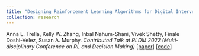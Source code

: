 ```yaml
---
title: "Designing Reinforcement Learning Algorithms for Digital Interventions: Pre-Implementation Guidelines"
collection: research
---
```

Anna L. Trella, Kelly W. Zhang, Inbal Nahum-Shani, Vivek Shetty, Finale Doshi-Velez, Susan A. Murphy. *Contributed Talk at RLDM 2022 (Multi-disciplinary Conference on RL and Decision Making)* [[paper](https://deepnote.com/project/e7dc9c3c-0e93-44fd-892b-2d19fafe48ff)] [[code](https://github.com/StatisticalReinforcementLearningLab/pcs-for-rl)]
